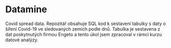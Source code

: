 # Datamine
Covid spread data. Repozitář obsahuje SQL kod k sestavení tabulky s daty o šíření Covid-19 ve sledovaných zemích podle dnů. 
Tabulka je sestavena z dat poskytnutých firmou Engeto a tento úkol jsem zpracoval v rámci kurzu datové analýzy.
